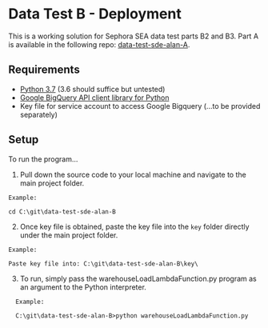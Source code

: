 # Data Test B - Deployment

This is a working solution for Sephora SEA data test parts B2 and B3. Part A is available in the following repo: [data-test-sde-alan-A](https://github.com/emailayuen/data-test-sde-alan-A).

## Requirements

* [Python 3.7](https://www.python.org/downloads/) (3.6 should suffice but untested)
* [Google BigQuery API client library for Python](https://cloud.google.com/bigquery/docs/reference/libraries)
* Key file for service account to access Google Bigquery (...to be provided separately)

## Setup

To run the program...

  1. Pull down the source code to your local machine and navigate to the main project folder.
  
  ```
  Example:
  
  cd C:\git\data-test-sde-alan-B
  
  ```
  
  2. Once key file is obtained, paste the key file into the `key` folder directly under the main project folder.
  
  ```
  Example:
  
  Paste key file into: C:\git\data-test-sde-alan-B\key\
  
  ```
  
  3. To run, simply pass the warehouseLoadLambdaFunction.py program as an argument to the Python interpreter.

```
  Example:
  
  C:\git\data-test-sde-alan-B>python warehouseLoadLambdaFunction.py
  
